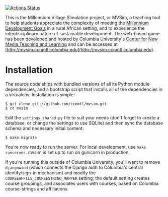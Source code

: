 [![Actions Status](https://github.com/ccnmtl/mvsim/workflows/build-and-test/badge.svg)](https://github.com/ccnmtl/mvsim/actions)

This is the Millennium Village Simulation project, or MVSim, a
teaching tool to help students appreciate the complexity of meeting
the [Millennium Development
Goals](http://mvsim.wikischolars.columbia.edu/Millennium+Development+Goals)
in a rural African setting, and to experience the interdisciplinary
nature of sustainable development.  The web-based game has been
developed and hosted by Columbia University's [Center for New Media
Teaching and Learning](http://ccnmtl.columbia.edu) and can be accessed
at
[http://mvsim.ccnmtl.columbia.edu](http://mvsim.ccnmtl.columbia.edu).

Installation
============

The source code ships with bundled versions of all its Python module
dependencies, and a bootstrap script that installs all of the
dependencies in a virtualenv.  Installation is simple:

    $ git clone git://github.com/ccnmtl/mvsim.git
    $ cd mvsim


Edit the `settings_shared.py` file to suit your needs (don't forget to
create a database, or change the settings to use SQLite) and then
sync the database schema and necessary initial content:

    $ make migrate

You're now ready to run the server. For local development, use
`make runserver`. mvsim is set up to run on gunicorn in production.

If you're running this outside of Columbia University, you'll want to
remove `djangowind` (which connects the Django auth to Columbia's central
identify/sign-in mechanism) and modify the
`COURSEAFFILS_COURSESTRING_MAPPER` setting; the default setting
creates course groupings, and associates users with courses, based on
Columbia course-strings and affiliations.
